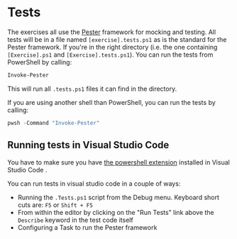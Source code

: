 # Tests

The exercises all use the [Pester][pester] framework for mocking and testing.
All tests will be in a file named `[exercise].tests.ps1` as is the standard for the Pester framework.
If you're in the right directory (i.e. the one containing `[Exercise].ps1` and `[Exercise].tests.ps1`).
You can run the tests from PowerShell by calling:

``` PowerShell
Invoke-Pester
```

This will run all `.tests.ps1` files it can find in the directory.

If you are using another shell than PowerShell, you can run the tests by calling:

``` PowerShell
pwsh -Command "Invoke-Pester"
```

## Running tests in Visual Studio Code

You have to make sure you have [the powershell extension][extension] installed in Visual Studio Code .

You can run tests in visual studio code in a couple of ways:

- Running the `.Tests.ps1` script from the Debug menu. Keyboard short cuts are: `F5` or `Shift + F5`
- From within the editor by clicking on the "Run Tests" link above the `Describe` keyword in the test code itself
- Configuring a Task to run the Pester framework

[pester]: https://github.com/pester/Pester
[extension]: https://marketplace.visualstudio.com/items?itemName=ms-vscode.PowerShell
